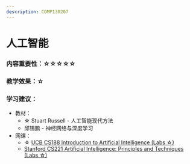 ```yaml
---
description: COMP130207
---
```


# 人工智能

### 内容重要性：☆☆☆☆☆

### 教学效果：☆

### 学习建议：

* 教材：
  * ☆ Stuart Russell - 人工智能现代方法
  * 邱锡鹏 - 神经网络与深度学习
* 网课：
  * ☆ [UCB CS188 Introduction to Artificial Intelligence (Labs ☆)](https://csdiy.wiki/%E4%BA%BA%E5%B7%A5%E6%99%BA%E8%83%BD/CS188/)&#x20;
  * [Stanford CS221 Artificial Intelligence: Principles and Techniques (Labs ☆)](https://www.bilibili.com/video/BV1Rt4y1B7WT)

